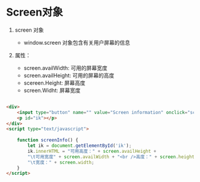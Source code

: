 # Screen对象

1. screen 对象

    - window.screen 对象包含有关用户屏幕的信息

2. 属性：

    - screen.availWidth: 可用的屏幕宽度
    - screen.availHeight: 可用的屏幕的高度
    - scereen.Height: 屏幕高度
    - screen.Widht:   屏幕宽度

```html

<div>
    <input type="button" name="" value="Screen information" onclick="screenInfo()">
    <p id="ik"></p>
</div>
<script type="text/javascript">
    
    function screenInfo() {
        let ik = document.getElementById('ik');
        ik.innerHTML = "可用高度：" + screen.availHeight + 
        "\t可用宽度" + screen.availWidth + "<br />高度：" + screen.height +
        "\t宽度：" + screen.width;
    }
</script>
```

